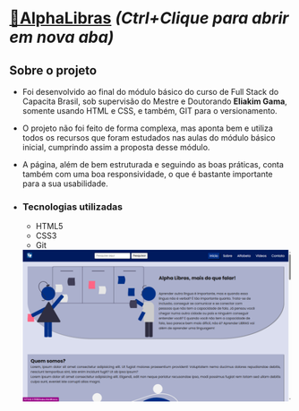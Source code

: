 # <a href="https://hipnosm.github.io/projeto-html-css-fsm3/" target="_blank">🔗AlphaLibras</a> _(Ctrl+Clique para abrir em nova aba)_

## Sobre o projeto
- Foi desenvolvido ao final do módulo básico do curso de Full Stack do Capacita Brasil, sob supervisão do Mestre e Doutorando <strong>Eliakim Gama</strong>, somente usando HTML e CSS, e também, GIT para o versionamento.
- O projeto não foi feito de forma complexa, mas aponta bem e utiliza todos os recursos que foram estudados nas aulas do módulo básico inicial, cumprindo assim a proposta desse módulo.
- A página, além de bem estruturada e seguindo as boas práticas, conta também com uma boa responsividade, o que é bastante importante para a sua usabilidade.

- ### Tecnologias utilizadas
  - HTML5
  - CSS3
  - Git

  <img src="/assets/screenshot.png" alt="screenshot do projeto" />
